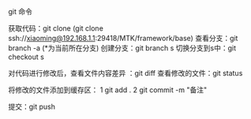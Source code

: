 git 命令

获取代码：git clone  (git clone ssh://xiaoming@192.168.1.1:29418/MTK/framework/base)
查看分支：git branch -a  (*为当前所在分支)
创建分支：git branch s
切换分支到s中：git checkout s

对代码进行修改后，查看文件内容差异 ：git diff
查看修改的文件：git status

将修改的文件添加到缓存区：
	1 git add .
	2 git commit -m "备注"
	
提交：git push
